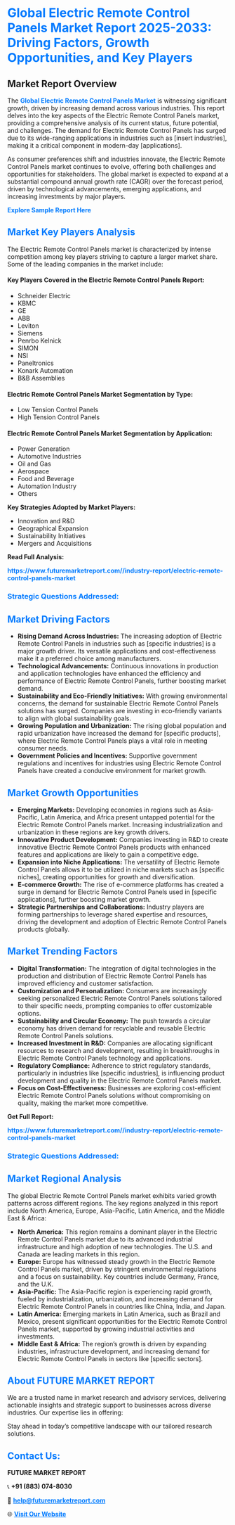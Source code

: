 <h1 style="color: #007BFF;">Global Electric Remote Control Panels Market Report 2025-2033: Driving Factors, Growth Opportunities, and Key Players</h1>

<section id="overview">
<h2>Market Report Overview</h2>
<p>The <a href="https://www.futuremarketreport.com//industry-report/electric-remote-control-panels-market" style="color: #007BFF; text-decoration: none;"><strong>Global Electric Remote Control Panels Market</strong></a> is witnessing significant growth, driven by increasing demand across various industries. This report delves into the key aspects of the Electric Remote Control Panels market, providing a comprehensive analysis of its current status, future potential, and challenges. The demand for Electric Remote Control Panels has surged due to its wide-ranging applications in industries such as [insert industries], making it a critical component in modern-day [applications].</p>
<p>As consumer preferences shift and industries innovate, the Electric Remote Control Panels market continues to evolve, offering both challenges and opportunities for stakeholders. The global market is expected to expand at a substantial compound annual growth rate (CAGR) over the forecast period, driven by technological advancements, emerging applications, and increasing investments by major players.</p>
</section>

<section id="overview">
<p><a href="https://www.futuremarketreport.com//request-sample/reportId=81933" style="color: #007BFF; text-decoration: none;"><strong>Explore Sample Report Here</strong></a></p>
</section>

<section id="key-players">
<h2 style="color: #007BFF;">Market Key Players Analysis</h2>
<p>The Electric Remote Control Panels market is characterized by intense competition among key players striving to capture a larger market share. Some of the leading companies in the market include:</p>
<h4>Key Players Covered in the Electric Remote Control Panels Report:</h4>
<ul><li>Schneider Electric</li><li>KBMC</li><li>GE</li><li>ABB</li><li>Leviton</li><li>Siemens</li><li>Penrbo Kelnick</li><li>SIMON</li><li>NSI</li><li>Paneltronics</li><li>Konark Automation</li><li>B&amp;B Assemblies</li></ul>
<h4>Electric Remote Control Panels Market Segmentation by Type:</h4>
<ul><li>Low Tension Control Panels</li><li>High Tension Control Panels</li></ul>

<h4>Electric Remote Control Panels Market Segmentation by Application:</h4>
<ul><li>Power Generation</li><li>Automotive Industries</li><li>Oil and Gas</li><li>Aerospace</li><li>Food and Beverage</li><li>Automation Industry</li><li>Others</li></ul>
<p><strong>Key Strategies Adopted by Market Players:</strong></p>
<ul>
<li>Innovation and R&D</li>
<li>Geographical Expansion</li>
<li>Sustainability Initiatives</li>
<li>Mergers and Acquisitions</li>
</ul>
</section>

<section>
<p><strong>Read Full Analysis: </strong></p><a href="https://www.futuremarketreport.com//industry-report/electric-remote-control-panels-market" style="color: #007BFF; text-decoration: none;"><strong>https://www.futuremarketreport.com//industry-report/electric-remote-control-panels-market</strong></a>
<h3 style="color: #007BFF;">Strategic Questions Addressed:</h3>
</section>

<section id="driving-factors">
<h2 style="color: #007BFF;">Market Driving Factors</h2>
<ul>
<li><strong>Rising Demand Across Industries:</strong> The increasing adoption of Electric Remote Control Panels in industries such as [specific industries] is a major growth driver. Its versatile applications and cost-effectiveness make it a preferred choice among manufacturers.</li>
<li><strong>Technological Advancements:</strong> Continuous innovations in production and application technologies have enhanced the efficiency and performance of Electric Remote Control Panels, further boosting market demand.</li>
<li><strong>Sustainability and Eco-Friendly Initiatives:</strong> With growing environmental concerns, the demand for sustainable Electric Remote Control Panels solutions has surged. Companies are investing in eco-friendly variants to align with global sustainability goals.</li>
<li><strong>Growing Population and Urbanization:</strong> The rising global population and rapid urbanization have increased the demand for [specific products], where Electric Remote Control Panels plays a vital role in meeting consumer needs.</li>
<li><strong>Government Policies and Incentives:</strong> Supportive government regulations and incentives for industries using Electric Remote Control Panels have created a conducive environment for market growth.</li>
</ul>
</section>

<section id="growth-opportunities">
<h2 style="color: #007BFF;">Market Growth Opportunities</h2>
<ul>
<li><strong>Emerging Markets:</strong> Developing economies in regions such as Asia-Pacific, Latin America, and Africa present untapped potential for the Electric Remote Control Panels market. Increasing industrialization and urbanization in these regions are key growth drivers.</li>
<li><strong>Innovative Product Development:</strong> Companies investing in R&D to create innovative Electric Remote Control Panels products with enhanced features and applications are likely to gain a competitive edge.</li>
<li><strong>Expansion into Niche Applications:</strong> The versatility of Electric Remote Control Panels allows it to be utilized in niche markets such as [specific niches], creating opportunities for growth and diversification.</li>
<li><strong>E-commerce Growth:</strong> The rise of e-commerce platforms has created a surge in demand for Electric Remote Control Panels used in [specific applications], further boosting market growth.</li>
<li><strong>Strategic Partnerships and Collaborations:</strong> Industry players are forming partnerships to leverage shared expertise and resources, driving the development and adoption of Electric Remote Control Panels products globally.</li>
</ul>
</section>

<section id="trending-factors">
<h2 style="color: #007BFF;">Market Trending Factors</h2>
<ul>
<li><strong>Digital Transformation:</strong> The integration of digital technologies in the production and distribution of Electric Remote Control Panels has improved efficiency and customer satisfaction.</li>
<li><strong>Customization and Personalization:</strong> Consumers are increasingly seeking personalized Electric Remote Control Panels solutions tailored to their specific needs, prompting companies to offer customizable options.</li>
<li><strong>Sustainability and Circular Economy:</strong> The push towards a circular economy has driven demand for recyclable and reusable Electric Remote Control Panels solutions.</li>
<li><strong>Increased Investment in R&D:</strong> Companies are allocating significant resources to research and development, resulting in breakthroughs in Electric Remote Control Panels technology and applications.</li>
<li><strong>Regulatory Compliance:</strong> Adherence to strict regulatory standards, particularly in industries like [specific industries], is influencing product development and quality in the Electric Remote Control Panels market.</li>
<li><strong>Focus on Cost-Effectiveness:</strong> Businesses are exploring cost-efficient Electric Remote Control Panels solutions without compromising on quality, making the market more competitive.</li>
</ul>
</section>

<section>
<p><strong>Get Full Report: </strong></p><a href="https://www.futuremarketreport.com//industry-report/electric-remote-control-panels-market" style="color: #007BFF; text-decoration: none;"><strong>https://www.futuremarketreport.com//industry-report/electric-remote-control-panels-market</strong></a>
<h3 style="color: #007BFF;">Strategic Questions Addressed:</h3>
</section>


<section id="regional-analysis">
<h2 style="color: #007BFF;">Market Regional Analysis</h2>
<p>The global Electric Remote Control Panels market exhibits varied growth patterns across different regions. The key regions analyzed in this report include North America, Europe, Asia-Pacific, Latin America, and the Middle East & Africa:</p>
<ul>
<li><strong>North America:</strong> This region remains a dominant player in the Electric Remote Control Panels market due to its advanced industrial infrastructure and high adoption of new technologies. The U.S. and Canada are leading markets in this region.</li>
<li><strong>Europe:</strong> Europe has witnessed steady growth in the Electric Remote Control Panels market, driven by stringent environmental regulations and a focus on sustainability. Key countries include Germany, France, and the U.K.</li>
<li><strong>Asia-Pacific:</strong> The Asia-Pacific region is experiencing rapid growth, fueled by industrialization, urbanization, and increasing demand for Electric Remote Control Panels in countries like China, India, and Japan.</li>
<li><strong>Latin America:</strong> Emerging markets in Latin America, such as Brazil and Mexico, present significant opportunities for the Electric Remote Control Panels market, supported by growing industrial activities and investments.</li>
<li><strong>Middle East & Africa:</strong> The region’s growth is driven by expanding industries, infrastructure development, and increasing demand for Electric Remote Control Panels in sectors like [specific sectors].</li>
</ul>
</section>

<footer>
<h2 style="color: #007BFF;">About FUTURE MARKET REPORT</h2>
<p>We are a trusted name in market research and advisory services, delivering actionable insights and strategic support to businesses across diverse industries. Our expertise lies in offering:</p>

<p>Stay ahead in today’s competitive landscape with our tailored research solutions.</p>

<h2 style="color: #007BFF;">Contact Us:</h2>
<p><strong>FUTURE MARKET REPORT</strong></p>
<p>📞 <strong>+91 (883) 074-8030</strong></p>
<p>📧 <strong><a href="mailto:help@futuremarketreport.com" style="color: #007BFF;">help@futuremarketreport.com</a></strong></p>
<p>🌐 <strong><a href="https://www.futuremarketreport.com/" style="color: #007BFF;">Visit Our Website</a></strong></p>
</footer>